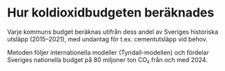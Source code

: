 # Hur koldioxidbudgeten beräknades

Varje kommuns budget beräknas utifrån dess andel av Sveriges historiska utsläpp (2015–2021), med undantag för t.ex. cementutsläpp vid behov.

Metoden följer internationella modeller (Tyndall-modellen) och fördelar Sveriges nationella budget på 80 miljoner ton CO₂ från och med 2024.
